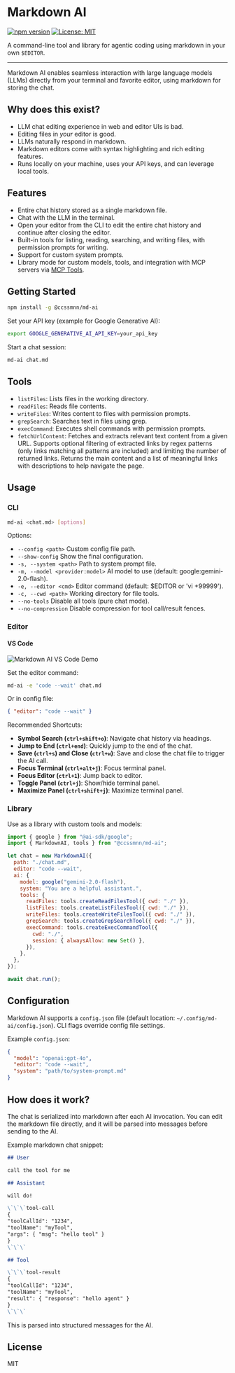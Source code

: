 # Markdown AI

[![npm version](https://img.shields.io/npm/v/@ccssmnn/md-ai.svg)](https://www.npmjs.com/package/@ccssmnn/md-ai) [![License: MIT](https://img.shields.io/badge/License-MIT-yellow.svg)](https://opensource.org/licenses/MIT)

A command-line tool and library for agentic coding using markdown in your own `$EDITOR`.

---

Markdown AI enables seamless interaction with large language models (LLMs) directly from your terminal and favorite editor, using markdown for storing the chat.

## Why does this exist?

- LLM chat editing experience in web and editor UIs is bad.
- Editing files in _your_ editor is good.
- LLMs naturally respond in markdown.
- Markdown editors come with syntax highlighting and rich editing features.
- Runs locally on your machine, uses your API keys, and can leverage local tools.

## Features

- Entire chat history stored as a single markdown file.
- Chat with the LLM in the terminal.
- Open your editor from the CLI to edit the entire chat history and continue after closing the editor.
- Built-in tools for listing, reading, searching, and writing files, with permission prompts for writing.
- Support for custom system prompts.
- Library mode for custom models, tools, and integration with MCP servers via [MCP Tools](https://ai-sdk.dev/docs/ai-sdk-core/tools-and-tool-calling#mcp-tools).

## Getting Started

```bash
npm install -g @ccssmnn/md-ai
```

Set your API key (example for Google Generative AI):

```bash
export GOOGLE_GENERATIVE_AI_API_KEY=your_api_key
```

Start a chat session:

```bash
md-ai chat.md
```

## Tools

- `listFiles`: Lists files in the working directory.
- `readFiles`: Reads file contents.
- `writeFiles`: Writes content to files with permission prompts.
- `grepSearch`: Searches text in files using grep.
- `execCommand`: Executes shell commands with permission prompts.
- `fetchUrlContent`: Fetches and extracts relevant text content from a given URL. Supports optional filtering of extracted links by regex patterns (only links matching all patterns are included) and limiting the number of returned links. Returns the main content and a list of meaningful links with descriptions to help navigate the page.

## Usage

### CLI

```bash
md-ai <chat.md> [options]
```

Options:

- `--config <path>` Custom config file path.
- `--show-config` Show the final configuration.
- `-s, --system <path>` Path to system prompt file.
- `-m, --model <provider:model>` AI model to use (default: google:gemini-2.0-flash).
- `-e, --editor <cmd>` Editor command (default: $EDITOR or 'vi +99999').
- `-c, --cwd <path>` Working directory for file tools.
- `--no-tools` Disable all tools (pure chat mode).
- `--no-compression` Disable compression for tool call/result fences.

### Editor

#### VS Code

![Markdown AI VS Code Demo](/assets/md-ai-vs-code-demo.webp)

Set the editor command:

```bash
md-ai -e 'code --wait' chat.md
```

Or in config file:

```json
{ "editor": "code --wait" }
```

Recommended Shortcuts:

- **Symbol Search (`ctrl+shift+o`)**: Navigate chat history via headings.
- **Jump to End (`ctrl+end`)**: Quickly jump to the end of the chat.
- **Save (`ctrl+s`) and Close (`ctrl+w`)**: Save and close the chat file to trigger the AI call.
- **Focus Terminal (`ctrl+alt+j`)**: Focus terminal panel.
- **Focus Editor (`ctrl+1`)**: Jump back to editor.
- **Toggle Panel (`ctrl+j`)**: Show/hide terminal panel.
- **Maximize Panel (`ctrl+shift+j`)**: Maximize terminal panel.

### Library

Use as a library with custom tools and models:

```javascript
import { google } from "@ai-sdk/google";
import { MarkdownAI, tools } from "@ccssmnn/md-ai";

let chat = new MarkdownAI({
  path: "./chat.md",
  editor: "code --wait",
  ai: {
    model: google("gemini-2.0-flash"),
    system: "You are a helpful assistant.",
    tools: {
      readFiles: tools.createReadFilesTool({ cwd: "./" }),
      listFiles: tools.createListFilesTool({ cwd: "./" }),
      writeFiles: tools.createWriteFilesTool({ cwd: "./" }),
      grepSearch: tools.createGrepSearchTool({ cwd: "./" }),
      execCommand: tools.createExecCommandTool({
        cwd: "./",
        session: { alwaysAllow: new Set() },
      }),
    },
  },
});

await chat.run();
```

## Configuration

Markdown AI supports a `config.json` file (default location: `~/.config/md-ai/config.json`). CLI flags override config file settings.

Example `config.json`:

```json
{
  "model": "openai:gpt-4o",
  "editor": "code --wait",
  "system": "path/to/system-prompt.md"
}
```

## How does it work?

The chat is serialized into markdown after each AI invocation. You can edit the markdown file directly, and it will be parsed into messages before sending to the AI.

Example markdown chat snippet:

```markdown
## User

call the tool for me

## Assistant

will do!

\`\`\`tool-call
{
"toolCallId": "1234",
"toolName": "myTool",
"args": { "msg": "hello tool" }
}
\`\`\`

## Tool

\`\`\`tool-result
{
"toolCallId": "1234",
"toolName": "myTool",
"result": { "response": "hello agent" }
}
\`\`\`
```

This is parsed into structured messages for the AI.

## License

MIT
